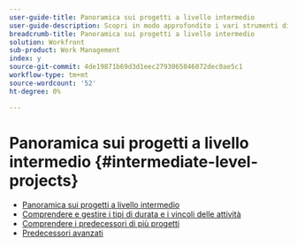 ```yaml
---
user-guide-title: Panoramica sui progetti a livello intermedio
user-guide-description: Scopri in modo approfondito i vari strumenti di gestione dei progetti disponibili in Workfront, insieme ad alcuni suggerimenti e best practice per i professionisti.
breadcrumb-title: Panoramica sui progetti a livello intermedio
solution: Workfront
sub-product: Work Management
index: y
source-git-commit: 4de19871b69d3d1eec2793065046072dec0ae5c1
workflow-type: tm+mt
source-wordcount: '52'
ht-degree: 0%

---
```




# Panoramica sui progetti a livello intermedio {#intermediate-level-projects}

+ [Panoramica sui progetti a livello intermedio](overview.md)
+ [Comprendere e gestire i tipi di durata e i vincoli delle attività](https://experienceleague.adobe.com/en/docs/workfront-learn/tutorials-workfront/manage-work/intermediate-projects/understand-and-manage-duration-types-and-task-constraints)
+ [Comprendere i predecessori di più progetti](https://experienceleague.adobe.com/en/docs/workfront-learn/tutorials-workfront/manage-work/intermediate-projects/understand-cross-project-predecessors)
+ [Predecessori avanzati](https://experienceleague.adobe.com/en/docs/workfront-learn/tutorials-workfront/manage-work/intermediate-projects/advanced-predecessors)

